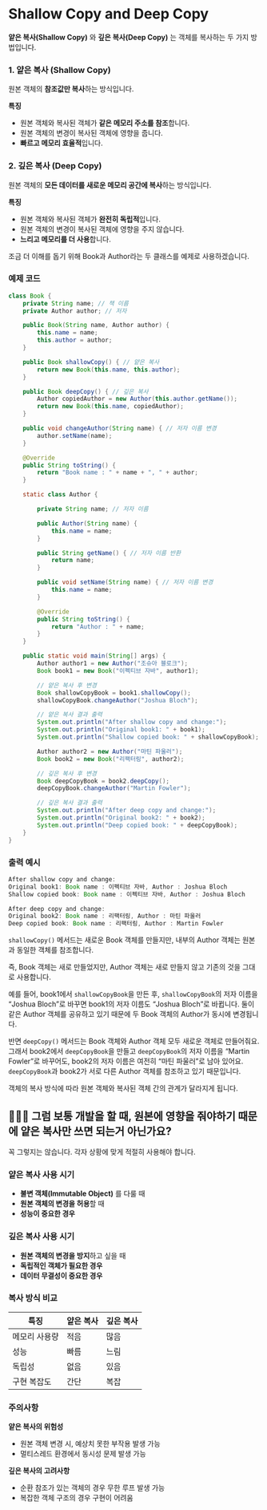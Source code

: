 # Shallow Copy and Deep Copy

**얕은 복사(Shallow Copy)** 와 **깊은 복사(Deep Copy)** 는 객체를 복사하는 두 가지 방법입니다.

### 1. 얕은 복사 (Shallow Copy)
원본 객체의 **참조값만 복사**하는 방식입니다.

**특징**
- 원본 객체와 복사된 객체가 **같은 메모리 주소를 참조**합니다.
- 원본 객체의 변경이 복사된 객체에 영향을 줍니다.
- **빠르고 메모리 효율적**입니다.

### 2. 깊은 복사 (Deep Copy)
원본 객체의 **모든 데이터를 새로운 메모리 공간에 복사**하는 방식입니다.

**특징**
- 원본 객체와 복사된 객체가 **완전히 독립적**입니다.
- 원본 객체의 변경이 복사된 객체에 영향을 주지 않습니다.
- **느리고 메모리를 더 사용**합니다.

조금 더 이해를 돕기 위해 Book과 Author라는 두 클래스를 예제로 사용하겠습니다.

### 예제 코드
```java
class Book {
    private String name; // 책 이름
    private Author author; // 저자

    public Book(String name, Author author) {
        this.name = name;
        this.author = author;
    }

    public Book shallowCopy() { // 얕은 복사
        return new Book(this.name, this.author);
    }

    public Book deepCopy() { // 깊은 복사
        Author copiedAuthor = new Author(this.author.getName());
        return new Book(this.name, copiedAuthor);
    }

    public void changeAuthor(String name) { // 저자 이름 변경
        author.setName(name);
    }

    @Override
    public String toString() {
        return "Book name : " + name + ", " + author;
    }

    static class Author {

        private String name; // 저자 이름

        public Author(String name) {
            this.name = name;
        }

        public String getName() { // 저자 이름 반환
            return name;
        }

        public void setName(String name) { // 저자 이름 변경
            this.name = name;
        }

        @Override
        public String toString() {
            return "Author : " + name;
        }
    }

    public static void main(String[] args) {
        Author author1 = new Author("조슈아 블로크");
        Book book1 = new Book("이펙티브 자바", author1);

        // 얕은 복사 후 변경
        Book shallowCopyBook = book1.shallowCopy();
        shallowCopyBook.changeAuthor("Joshua Bloch");

        // 얕은 복사 결과 출력
        System.out.println("After shallow copy and change:");
        System.out.println("Original book1: " + book1);
        System.out.println("Shallow copied book: " + shallowCopyBook);

        Author author2 = new Author("마틴 파울러");
        Book book2 = new Book("리팩터링", author2);

        // 깊은 복사 후 변경
        Book deepCopyBook = book2.deepCopy();
        deepCopyBook.changeAuthor("Martin Fowler");

        // 깊은 복사 결과 출력
        System.out.println("After deep copy and change:");
        System.out.println("Original book2: " + book2);
        System.out.println("Deep copied book: " + deepCopyBook);
    }
}
```
### 출력 예시
```java
After shallow copy and change:
Original book1: Book name : 이펙티브 자바, Author : Joshua Bloch
Shallow copied book: Book name : 이펙티브 자바, Author : Joshua Bloch

After deep copy and change:
Original book2: Book name : 리팩터링, Author : 마틴 파울러
Deep copied book: Book name : 리팩터링, Author : Martin Fowler
```

`shallowCopy()` 메서드는 새로운 Book 객체를 만들지만, 내부의 Author 객체는 원본과 동일한 객체를 참조합니다. 

즉, Book 객체는 새로 만들었지만, Author 객체는 새로 만들지 않고 기존의 것을 그대로 사용합니다. 

예를 들어, book1에서 `shallowCopyBook`을 만든 후, `shallowCopyBook`의 저자 이름을 “Joshua Bloch”로 바꾸면 book1의 저자 이름도 “Joshua Bloch”로 바뀝니다. 둘이 같은 Author 객체를 공유하고 있기 때문에 두 Book 객체의 Author가 동시에 변경됩니다.

반면 `deepCopy()` 메서드는 Book 객체와 Author 객체 모두 새로운 객체로 만들어줘요. 그래서 book2에서 `deepCopyBook`을 만들고 `deepCopyBook`의 저자 이름을 “Martin Fowler”로 바꾸어도, book2의 저자 이름은 여전히 “마틴 파울러”로 남아 있어요. `deepCopyBook`과 book2가 서로 다른 Author 객체를 참조하고 있기 때문입니다.

객체의 복사 방식에 따라 원본 객체와 복사된 객체 간의 관계가 달라지게 됩니다.


## 🤷🏻‍♂️ 그럼 보통 개발을 할 때, 원본에 영향을 줘야하기 때문에 얕은 복사만 쓰면 되는거 아닌가요?

꼭 그렇지는 않습니다. 각자 상황에 맞게 적절히 사용해야 합니다.

### 얕은 복사 사용 시기
- **불변 객체(Immutable Object)** 를 다룰 때
- **원본 객체의 변경을 허용**할 때
- **성능이 중요한 경우**

### 깊은 복사 사용 시기
- **원본 객체의 변경을 방지**하고 싶을 때
- **독립적인 객체가 필요한 경우**
- **데이터 무결성이 중요한 경우**

### 복사 방식 비교

| 특징 | 얕은 복사 | 깊은 복사 |
|------|-----------|-----------|
| 메모리 사용량 | 적음 | 많음 |
| 성능 | 빠름 | 느림 |
| 독립성 | 없음 | 있음 |
| 구현 복잡도 | 간단 | 복잡 |

### 주의사항

**얕은 복사의 위험성**
- 원본 객체 변경 시, 예상치 못한 부작용 발생 가능
- 멀티스레드 환경에서 동시성 문제 발생 가능

**깊은 복사의 고려사항**
- 순환 참조가 있는 객체의 경우 무한 루프 발생 가능
- 복잡한 객체 구조의 경우 구현이 어려움